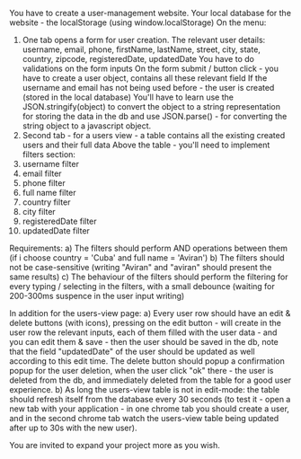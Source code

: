 You have to create a user-management website.
Your local database for the website - the localStorage (using window.localStorage)
On the menu:
1) One tab opens a form for user creation.
The relevant user details:
username, email, phone, firstName, lastName, street, city, state, country, zipcode, registeredDate, updatedDate
You have to do validations on the form inputs
On the form submit / button click - you have to create a user object, contains all these relevant field
If the username and email has not being used before - the user is created (stored in the local database)
You'll have to learn use the JSON.stringify(object) to convert the object to a string representation for storing the data in the db
and use JSON.parse(<string-object>) - for converting the string object to a javascript object.
2) Second tab - for a users view - a table contains all the existing created users and their full data
Above the table - you'll need to implement filters section:
1) username filter
2) email filter
3) phone filter
4) full name filter
5) country filter
6) city filter
7) registeredDate filter
8) updatedDate filter

Requirements:
a) The filters should perform AND operations between them (if i choose country = 'Cuba' and full name = 'Aviran')
b) The filters should not be case-sensitive (writing "Aviran" and "aviran" should present the same results)
c) The behaviour of the filters should perform the filtering for every typing / selecting in the filters, with a small debounce (waiting for 200-300ms suspence in the user input writing)

In addition for the users-view page:
a) Every user row should have an edit & delete buttons (with icons), pressing on the edit button - will create in the user row the relevant inputs, each of them filled with the user data - and you can edit them & save - then the user should be saved in the db, note that the field "updatedDate" of the user should be updated as well according to this edit time.
The delete button should popup a confirmation popup for the user deletion, when the user click "ok" there - the user is deleted from the db, and immediately deleted from the table for a good user experience.
b) As long the users-view table is not in edit-mode: the table should refresh itself from the database every 30 seconds
(to test it - open a new tab with your application - in one chrome tab you should create a user, and in the second chrome tab watch the users-view table being updated after up to 30s with the new user).

You are invited to expand your project more as you wish.